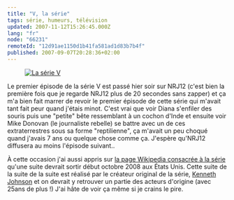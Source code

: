 ```yaml
---
title: "V, la série"
tags: série, humeurs, télévision
updated: 2007-11-12T15:26:45.000Z
lang: "fr"
node: "66231"
remoteId: "12d91ae1150d1b41fa581ad1d83b7b4f"
published: 2007-09-07T20:28:36+02:00
---
```




<figure class="object-left"><a href="/images/la-serie-v.jpg"><img loading="lazy" src="/images/220x/la-serie-v.jpg" alt="La série V">
</a></figure>


Le premier épisode de la série V est passé hier soir sur NRJ12 (c'est bien la première fois que je regarde NRJ12 plus de 20 secondes sans zapper) et ça m'a bien fait marrer de revoir le premier épisode de cette série qui m'avait tant fait peur quand j'étais minot. C'est vrai que voir Diana s'enfiler des souris puis une &quot;petite&quot; bête ressemblant à un cochon d'Inde et ensuite voir Mike Donovan (le journaliste rebelle) se battre avec un de ces extraterrestres sous sa forme &quot;reptilienne&quot;, ça m'avait un peu choqué quand j'avais 7 ans ou quelque chose comme ça. J'espère qu'NRJ12 diffusera au moins l'épisode suivant..


À cette occasion j'ai aussi appris sur [la page Wikipedia consacrée à la série](http://fr.wikipedia.org/wiki/V_%28s%C3%A9rie_t%C3%A9l%C3%A9vis%C3%A9e%29) qu'une suite devrait sortir début octobre 2008 aux États Unis. Cette suite de la suite de la suite est réalisé par le créateur original de la série, [Kenneth Johnson](http://www.kennethjohnson.us/) et on devrait y retrouver un partie des acteurs d'origine (avec 25ans de plus !) J'ai hâte de voir ça même si je crains le pire.
